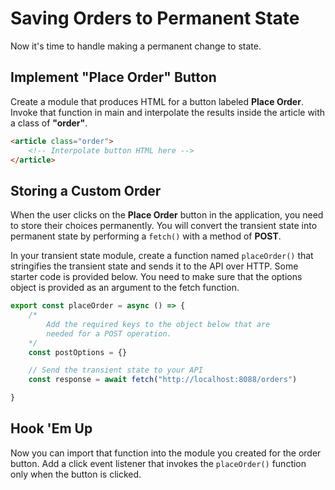# Saving Orders to Permanent State

Now it's time to handle making a permanent change to state.

## Implement "Place Order" Button

Create a module that produces HTML for a button labeled **Place Order**. Invoke that function in main and interpolate the results inside the article with a class of **"order"**.

```html
<article class="order">
    <!-- Interpolate button HTML here -->
</article>
```

## Storing a Custom Order

When the user clicks on the **Place Order** button in the application, you need to store their choices permanently. You will convert the transient state into permanent state by performing a `fetch()` with a method of **POST**.

In your transient state module, create a function named `placeOrder()` that stringifies the transient state and sends it to the API over HTTP. Some starter code is provided below. You need to make sure that the options object is provided as an argument to the fetch function.

```js
export const placeOrder = async () => {
    /*
        Add the required keys to the object below that are
        needed for a POST operation.
    */
    const postOptions = {}

    // Send the transient state to your API
    const response = await fetch("http://localhost:8088/orders")

}
```

## Hook 'Em Up

Now you can import that function into the module you created for the order button. Add a click event listener that invokes the `placeOrder()` function only when the button is clicked.

